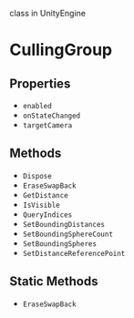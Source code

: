 class in UnityEngine
# CullingGroup

## Properties
- `enabled`
- `onStateChanged`
- `targetCamera`
## Methods
- `Dispose`
- `EraseSwapBack`
- `GetDistance`
- `IsVisible`
- `QueryIndices`
- `SetBoundingDistances`
- `SetBoundingSphereCount`
- `SetBoundingSpheres`
- `SetDistanceReferencePoint`
## Static Methods
- `EraseSwapBack`
